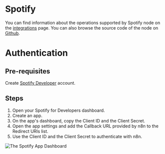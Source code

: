# Spotify
You can find information about the operations supported by Spotify node on the [integrations](https://n8n.io/integrations/n8n-nodes-base.spotify) page. You can also browse the source code of the node on [Github](https://github.com/n8n-io/n8n/blob/master/packages/nodes-base/nodes/Spotify).

# Authentication

## Pre-requisites

Create [Spotify Developer](https://developer.spotify.com/dashboard/login) account.

## Steps

1. Open your Spotify for Developers dashboard.
2. Create an app.
3. On the app's dashboard, copy the Client ID and the Client Secret.
4. Open the app settings and add the Callback URL provided by n8n to the Redirect URIs list.
5. Use the Client ID and the Client Secret to authenticate with n8n.


![The Spotify App Dashboard](https://i.imgur.com/qmjR3xq.gif)
